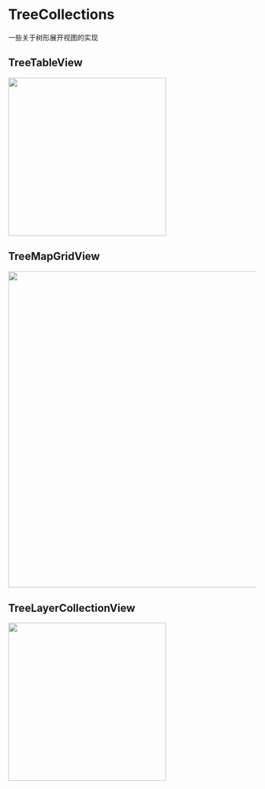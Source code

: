 # TreeCollections
一些关于树形展开视图的实现


## TreeTableView
<img src="https://raw.github.com/NeoPocketCat/TreeCollections/master/Snapshots/TreeTableView.gif" width="320"><br/>

## TreeMapGridView
<img src="https://raw.github.com/NeoPocketCat/TreeCollections/master/Snapshots/TreeMapView.png" width="640"><br/>

## TreeLayerCollectionView
<img src="https://raw.github.com/NeoPocketCat/TreeCollections/master/Snapshots/TreeLayerCollectionView.gif" width="320"><br/>